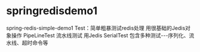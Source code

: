 # springredisdemo1
spring-redis-simple-demo1
Test：简单粗暴测试redis处理  用很基础的Jedis对象操作
PipeLineTest 流水线测试 用Jedis
SerialTest 包含多种测试---序列化、流水线、超时命令等